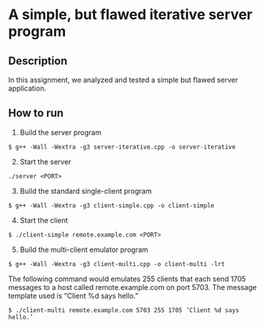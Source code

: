 # A simple, but flawed iterative server program

## Description 
In this assignment, we analyzed and tested a simple but flawed server application.

## How to run
1. Build the server program
```
$ g++ -Wall -Wextra -g3 server-iterative.cpp -o server-iterative
```

2. Start the server
```
./server <PORT>
```

3. Build the standard single-client program
```
$ g++ -Wall -Wextra -g3 client-simple.cpp -o client-simple
```

4. Start the client
```
$ ./client-simple remote.example.com <PORT>
```

5. Build the multi-client emulator program
```
$ g++ -Wall -Wextra -g3 client-multi.cpp -o client-multi -lrt
```

The following command would emulates 255 clients that each send 1705 messages to a host called remote.example.com on port 5703. The message template used is “Client %d says
hello.”
```
$ ./client-multi remote.example.com 5703 255 1705 ’Client %d says hello.’
```